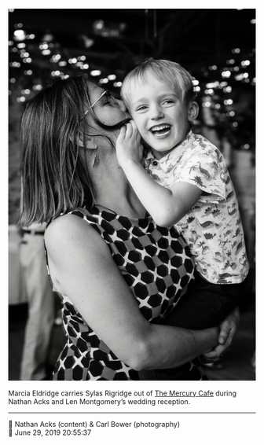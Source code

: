 ![Marcia Eldridge carries Sylas Rigridge out of the Mercury Cafe](assets/4e42cdc711fad9b1e60618bd4ba6a4c0.webp)

Marcia Eldridge carries Sylas Rigridge out of [The Mercury Cafe](http://mercurycafe.com/) during Nathan Acks and Len Montgomery’s wedding reception.

- - - -

<span aria-hidden="true">👥</span> Nathan Acks (content) & Carl Bower (photography)  
<span aria-hidden="true">📅</span> June 29, 2019 20:55:37
